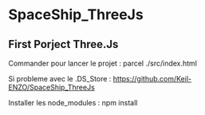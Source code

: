 # SpaceShip_ThreeJs

## First Porject Three.Js

Commander pour lancer le projet : parcel ./src/index.html

Si probleme avec le .DS_Store : https://github.com/Keil-ENZO/SpaceShip_ThreeJs

Installer les node_modules : npm install